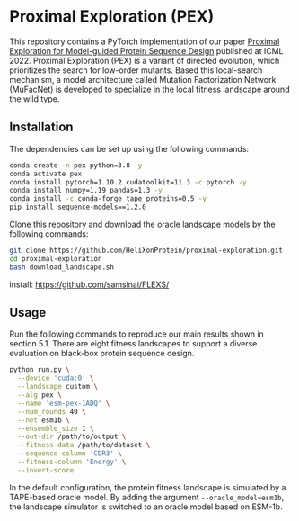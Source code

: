 # Proximal Exploration (PEX)

This repository contains a PyTorch implementation of our paper [Proximal Exploration for Model-guided Protein Sequence Design](https://www.biorxiv.org/content/10.1101/2022.04.12.487986) published at ICML 2022.
Proximal Exploration (PEX) is a variant of directed evolution, which prioritizes the search for low-order mutants.
Based this local-search mechanism, a model architecture called Mutation Factorization Network (MuFacNet) is developed to specialize in the local fitness landscape around the wild type.

## Installation

The dependencies can be set up using the following commands:

```bash
conda create -n pex python=3.8 -y
conda activate pex
conda install pytorch=1.10.2 cudatoolkit=11.3 -c pytorch -y
conda install numpy=1.19 pandas=1.3 -y
conda install -c conda-forge tape_proteins=0.5 -y
pip install sequence-models==1.2.0
```

Clone this repository and download the oracle landscape models by the following commands:

```bash
git clone https://github.com/HeliXonProtein/proximal-exploration.git
cd proximal-exploration
bash download_landscape.sh
```

install: https://github.com/samsinai/FLEXS/

## Usage

Run the following commands to reproduce our main results shown in section 5.1. There are eight fitness landscapes to support a diverse evaluation on black-box protein sequence design.

```bash
python run.py \
  --device 'cuda:0' \
  --landscape custom \
  --alg pex \
  --name 'esm-pex-1ADQ' \
  --num_rounds 40 \
  --net esm1b \
  --ensemble_size 1 \
  --out-dir /path/to/output \
  --fitness-data /path/to/dataset \
  --sequence-column 'CDR3' \
  --fitness-column 'Energy' \
  --invert-score

```

In the default configuration, the protein fitness landscape is simulated by a TAPE-based oracle model. By adding the argument `--oracle_model=esm1b`, the landscape simulator is switched to an oracle model based on ESM-1b.
